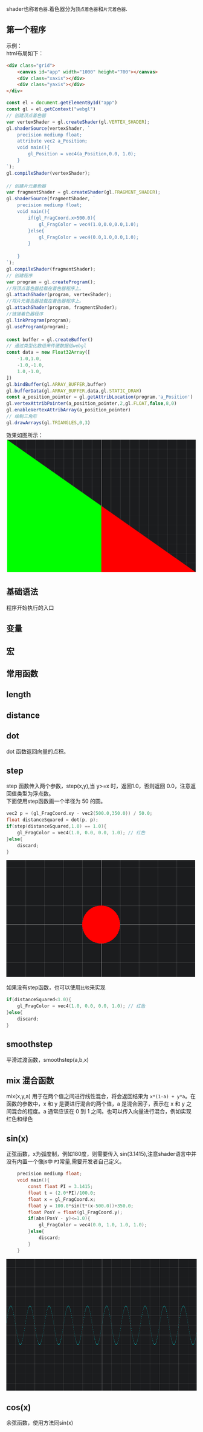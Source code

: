 shader也称`着色器`.着色器分为`顶点着色器`和`片元着色器`.


## 第一个程序

示例：  
html布局如下：  

```html
<div class="grid">
	<canvas id="app" width="1000" height="700"></canvas>
	<div class="xaxis"></div>
	<div class="yaxis"></div>
</div>
```
```js
const el = document.getElementById("app")
const gl = el.getContext("webgl")
// 创建顶点着色器
var vertexShader = gl.createShader(gl.VERTEX_SHADER);
gl.shaderSource(vertexShader, `
    precision mediump float;
    attribute vec2 a_Position;
    void main(){
        gl_Position = vec4(a_Position,0.0, 1.0);
    }
`);
gl.compileShader(vertexShader);

// 创建片元着色器
var fragmentShader = gl.createShader(gl.FRAGMENT_SHADER);
gl.shaderSource(fragmentShader, `
    precision mediump float;      
    void main(){
        if(gl_FragCoord.x>500.0){
            gl_FragColor = vec4(1.0,0.0,0.0,1.0);
        }else{
            gl_FragColor = vec4(0.0,1.0,0.0,1.0);
        }
        
    }
`);
gl.compileShader(fragmentShader);
// 创建程序
var program = gl.createProgram();
//将顶点着色器挂载在着色器程序上。
gl.attachShader(program, vertexShader); 
//将片元着色器挂载在着色器程序上。
gl.attachShader(program, fragmentShader);
//链接着色器程序
gl.linkProgram(program);
gl.useProgram(program);

const buffer = gl.createBuffer()
// 通过类型化数组来传递数据给webgl
const data = new Float32Array([
    -1.0,1.0,
    -1.0,-1.0,
    1.0,-1.0,
])
gl.bindBuffer(gl.ARRAY_BUFFER,buffer)
gl.bufferData(gl.ARRAY_BUFFER,data,gl.STATIC_DRAW)
const a_position_pointer = gl.getAttribLocation(program,'a_Position')
gl.vertexAttribPointer(a_position_pointer,2,gl.FLOAT,false,8,0)
gl.enableVertexAttribArray(a_position_pointer)
// 绘制三角形
gl.drawArrays(gl.TRIANGLES,0,3)
```
效果如图所示：
![](../../assets/img/test01.png)



## 基础语法
程序开始执行的入口

## 变量

## 宏

## 常用函数

## length

## distance



## dot
dot 函数返回向量的点积。


## step 
step 函数传入两个参数，step(x,y),当 y>=x 时，返回1.0，否则返回 0.0，注意返回值类型为浮点数。  
下面使用step函数画一个半径为 50 的圆。
```c
vec2 p = (gl_FragCoord.xy - vec2(500.0,350.0)) / 50.0;
float distanceSquared = dot(p, p);
if(step(distanceSquared,1.0) == 1.0){
    gl_FragColor = vec4(1.0, 0.0, 0.0, 1.0); // 红色
}else{
    discard;
}
```
![](../../assets/img/demo02.png)

如果没有step函数，也可以使用`比较`来实现
```c
if(distanceSquared<1.0){
    gl_FragColor = vec4(1.0, 0.0, 0.0, 1.0); // 红色
}else{
    discard;
}
```

## smoothstep
平滑过渡函数，smoothstep(a,b,x)



## mix 混合函数
mix(x,y,a) 用于在两个值之间进行线性混合，将会返回结果为 `x*(1-a) + y*a`。在函数的参数中，x 和 y 是要进行混合的两个值，a 是混合因子，表示在 x 和 y 之间混合的程度。a 通常应该在 0 到 1 之间。也可以传入向量进行混合，例如实现红色和绿色


## sin(x)
正弦函数，x为弧度制，例如180度，则需要传入 sin(3.1415),注意shader语言中并没有内置一个像js中 `PI`常量,需要开发者自己定义。
```c
	precision mediump float;
    void main(){
        const float PI = 3.1415;
        float t = (2.0*PI)/100.0;
        float x = gl_FragCoord.x;
        float y = 100.0*sin(t*(x-500.0))+350.0;
        float PosY = float(gl_FragCoord.y);	
        if(abs(PosY - y)<=1.0){
            gl_FragColor = vec4(0.0, 1.0, 1.0, 1.0);
        }else{
            discard;
        }
    }
```
![](../../assets/img/demo03.png)

## cos(x)
余弦函数，使用方法同sin(x)



